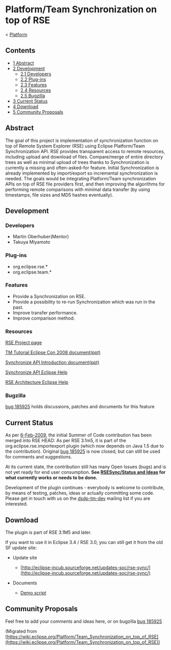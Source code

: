 

Platform/Team Synchronization on top of RSE
===========================================

< [Platform](/Platform "Platform")

Contents
--------

*   [1 Abstract](#Abstract)
*   [2 Development](#Development)
    *   [2.1 Developers](#Developers)
    *   [2.2 Plug-ins](#Plug-ins)
    *   [2.3 Features](#Features)
    *   [2.4 Resources](#Resources)
    *   [2.5 Bugzilla](#Bugzilla)
*   [3 Current Status](#Current-Status)
*   [4 Download](#Download)
*   [5 Community Proposals](#Community-Proposals)

Abstract
--------

The goal of this project is implementation of synchronization function on top of Remote System Explorer (RSE) using Eclipse Platform/Team Synchronization API. RSE provides transparent access to remote resources, including upload and download of files. Compare/merge of entire directory trees as well as minimal upload of trees thanks to Synchronization is currently a missing and often-asked-for feature. Initial Synchronization is already implemented by import/export so incremental synchronization is needed. The goals would be integrating Platform/Team synchronization APIs on top of RSE file providers first, and then improving the algorithms for performing remote comparisons with minimal data transfer (by using timestamps, file sizes and MD5 hashes eventually).

Development
-----------

### Developers

*   Martin Oberhuber(Mentor)
*   Takuya Miyamoto

### Plug-ins

*   org.eclipse.rse.*
*   org.eclipse.team.*

### Features

*   Provide a Synchronization on RSE.
*   Provide a possibility to re-run Synchronization which was run in the past.
*   Improve transfer performance.
*   Improve comparison method.

### Resources

[RSE Project page](https://www.eclipse.org/dsdp/tm/)

[TM Tutorial Eclipse Con 2008 document(ppt)](https://www.eclipse.org/downloads/download.php?file=/dsdp/tm/presentations/TM_Tutorial_ECon08.ppt)

[Synchronize API Introduction document(ppt)](https://www.eclipse.org/eclipse/platform-team/team3.0/Team%20Synchronization.ppt)

[Synchronize API Eclipse Help](http://dsdp.eclipse.org/help/latest/index.jsp?topic=/org.eclipse.platform.doc.isv/guide/team_synchronize.htm)

[RSE Architecture Eclipse Help](http://dsdp.eclipse.org/help/latest/index.jsp?topic=/org.eclipse.rse.doc.isv/guide/rse_int_architecture.html)

### Bugzilla

[bug 185925](https://bugs.eclipse.org/bugs/show_bug.cgi?id=185925) holds discussions, patches and documents for this feature

Current Status
--------------

As per [6-Feb-2009](/index.php?title=6-Feb-2009&action=edit&redlink=1 "6-Feb-2009 (page does not exist)"), the initial Summer of Code contribution has been merged into RSE HEAD: As per RSE 3.1m5, it is part of the org.eclipse.rse.importexport plugin (which now depends on Java 1.5 due to the contribution). Original [bug 185925](https://bugs.eclipse.org/bugs/show_bug.cgi?id=185925) is now closed, but can still be used for comments and suggestions.

At its current state, the contribution still has many Open Issues (bugs) and is not yet ready for end user consumption. **See [RSESync/Status and Ideas](/RSESync/Status_and_Ideas "RSESync/Status and Ideas") for what currently works or needs to be done.**

Development of the plugin continues - everybody is welcome to contribute, by means of testing, patches, ideas or actually committing some code. Please get in touch with us on the [dsdp-tm-dev](https://dev.eclipse.org/mailman/listinfo/dsdp-tm-dev) mailing list if you are interested.

Download
--------

The plugin is part of RSE 3.1M5 and later.

If you want to use it in Eclipse 3.4 / RSE 3.0, you can still get it from the old SF update site:

*   Update site
    *   [http://eclipse-incub.sourceforge.net/updates-soc/rse-sync/](http://eclipse-incub.sourceforge.net/updates-soc/rse-sync/)

*   Documents
    *   [Demo script](https://bugs.eclipse.org/bugs/attachment.cgi?id=110113)

Community Proposals
-------------------

Feel free to add your comments and ideas here, or on bugzilla [bug 185925](https://bugs.eclipse.org/bugs/show_bug.cgi?id=185925)


(Migrated from [https://wiki.eclipse.org/Platform/Team_Synchronization_on_top_of_RSE](https://wiki.eclipse.org/Platform/Team_Synchronization_on_top_of_RSE))